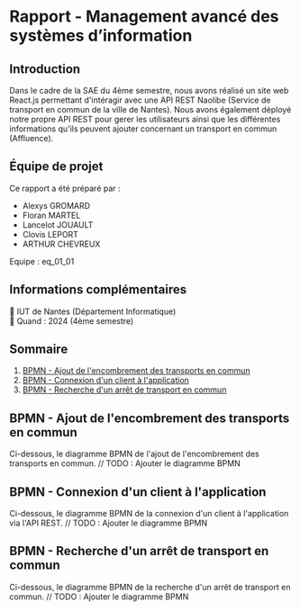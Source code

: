 # Rapport - Management avancé des systèmes d’information
## Introduction
Dans le cadre de la SAE du 4ème semestre, nous avons réalisé un site web React.js permettant d'intéragir avec une API REST Naolibe (Service de transport en commun de la ville de Nantes). Nous avons également déployé notre propre API REST pour gerer les utilisateurs ainsi que les différentes informations qu'ils peuvent ajouter concernant un transport en commun (Affluence).

## Équipe de projet
Ce rapport a été préparé par :
- Alexys GROMARD
- Floran MARTEL
- Lancelot JOUAULT
- Clovis LEPORT
- ARTHUR CHEVREUX

Equipe : eq_01_01

## Informations complémentaires
📍 IUT de Nantes (Département Informatique) </br>
📆 Quand : 2024 (4ème semestre)

## Sommaire
1. [BPMN - Ajout de l'encombrement des transports en commun](#bpmn---ajout-de-lencombrement-des-transports-en-commun)
2. [BPMN - Connexion d'un client à l'application](#bpmn---connexion-dun-client-à-lapplication)
3. [BPMN - Recherche d'un arrêt de transport en commun](#bpmn---recherche-dun-arrêt-de-transport-en-commun)

## BPMN - Ajout de l'encombrement des transports en commun
Ci-dessous, le diagramme BPMN de l'ajout de l'encombrement des transports en commun.
// TODO : Ajouter le diagramme BPMN

## BPMN - Connexion d'un client à l'application
Ci-dessous, le diagramme BPMN de la connexion d'un client à l'application via l'API REST.
// TODO : Ajouter le diagramme BPMN

## BPMN - Recherche d'un arrêt de transport en commun
Ci-dessous, le diagramme BPMN de la recherche d'un arrêt de transport en commun.
// TODO : Ajouter le diagramme BPMN